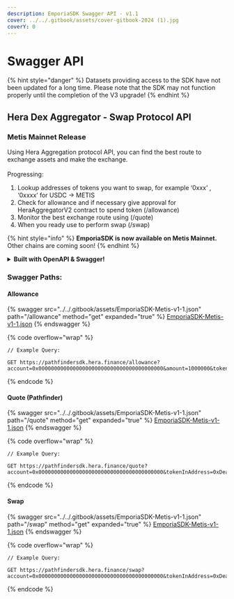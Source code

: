 ```yaml
---
description: EmporiaSDK Swagger API - v1.1
cover: ../../.gitbook/assets/cover-gitbook-2024 (1).jpg
coverY: 0
---
```


# Swagger API

{% hint style="danger" %}
Datasets providing access to the SDK have not been updated for a long time. Please note that the SDK may not function properly until the completion of the V3 upgrade!
{% endhint %}

## Hera Dex Aggregator - Swap Protocol API

### Metis Mainnet Release

Using Hera Aggregation protocol API, you can find the best route to exchange assets and make the exchange.\
\
Progressing:

1. Lookup addresses of tokens you want to swap, for example ‘0xxx’ , ‘0xxxx’ for USDC -> METIS
2. Check for allowance and if necessary give approval for HeraAggregatorV2 contract to spend token (/allowance)
3. Monitor the best exchange route using (/quote)
4. When you ready use to perform swap (/swap)

{% hint style="info" %}
**EmporiaSDK is now available on Metis Mainnet.** Other chains are coming soon!
{% endhint %}

<details>

<summary><strong>Built with OpenAPI &#x26; Swagger!</strong></summary>

Design, describe, and document your API on the first open source editor supporting multiple API specifications and serialization formats. The Swagger Editor offers an easy way to get started with the OpenAPI Specification (formerly known as Swagger) as well as the AsyncAPI specification, with support for Swagger 2.0, OpenAPI 3.0, and AsyncAPI 2.\* versions.

</details>

### Swagger Paths:

#### Allowance&#x20;

{% swagger src="../../.gitbook/assets/EmporiaSDK-Metis-v1-1.json" path="/allowance" method="get" expanded="true" %}
[EmporiaSDK-Metis-v1-1.json](../../.gitbook/assets/EmporiaSDK-Metis-v1-1.json)
{% endswagger %}

{% code overflow="wrap" %}
```
// Example Query:

GET https://pathfindersdk.hera.finance/allowance?account=0x0000000000000000000000000000000000000000&amount=1000000&tokenInAddress=0xEA32A96608495e54156Ae48931A7c20f0dcc1a21
```
{% endcode %}

#### Quote (Pathfinder)

{% swagger src="../../.gitbook/assets/EmporiaSDK-Metis-v1-1.json" path="/quote" method="get" expanded="true" %}
[EmporiaSDK-Metis-v1-1.json](../../.gitbook/assets/EmporiaSDK-Metis-v1-1.json)
{% endswagger %}

{% code overflow="wrap" %}
```
// Example Query:

GET https://pathfindersdk.hera.finance/quote?account=0x0000000000000000000000000000000000000000&tokenInAddress=0xDeadDeAddeAddEAddeadDEaDDEAdDeaDDeAD0000&tokenInChainId=1088&tokenOutAddress=0xEA32A96608495e54156Ae48931A7c20f0dcc1a21&tokenOutChainId=1088&amount=100000000000000000000&type=exactIn
```
{% endcode %}

#### Swap

{% swagger src="../../.gitbook/assets/EmporiaSDK-Metis-v1-1.json" path="/swap" method="get" expanded="true" %}
[EmporiaSDK-Metis-v1-1.json](../../.gitbook/assets/EmporiaSDK-Metis-v1-1.json)
{% endswagger %}

{% code overflow="wrap" %}
```
// Example Query:

GET https://pathfindersdk.hera.finance/swap?account=0x0000000000000000000000000000000000000000&tokenInAddress=0xDeadDeAddeAddEAddeadDEaDDEAdDeaDDeAD0000&tokenInChainId=1088&tokenOutAddress=0xEA32A96608495e54156Ae48931A7c20f0dcc1a21&tokenOutChainId=1088&amount=100000000000000000000
```
{% endcode %}
